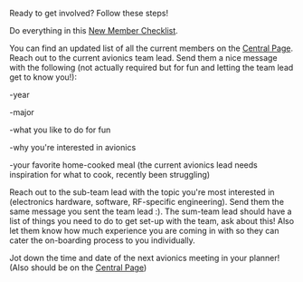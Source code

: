 Ready to get involved? Follow these steps!


Do everything in this [New Member Checklist](https://soundingrocketlab.com/srl-new-member-checklist/).

You can find an updated list of all the current members on the [Central Page](centralpage.md). Reach out to the current avionics team lead. Send them a nice message with the following (not actually required but for fun and letting the team lead get to know you!): 

-year

-major

-what you like to do for fun

-why you're interested in avionics

-your favorite home-cooked meal (the current avionics lead needs inspiration for what to cook, recently been struggling)


Reach out to the sub-team lead with the topic you're most interested in (electronics hardware, software, RF-specific engineering). Send them the same message you sent the team lead :). The sum-team lead should have a list of things you need to do to get set-up with the team, ask about this! Also let them know how much experience you are coming in with so they can cater the on-boarding process to you individually.

Jot down the time and date of the next avionics meeting in your planner! (Also should be on the [Central Page](centralpage.md))